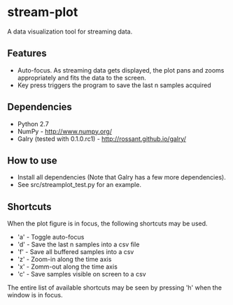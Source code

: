 stream-plot
===========

A data visualization tool for streaming data.

Features
---------

- Auto-focus. As streaming data gets displayed, the plot pans and zooms appropriately and fits the data to the screen.
- Key press triggers the program to save the last n samples acquired

Dependencies
-----------

- Python 2.7
- NumPy - http://www.numpy.org/
- Galry (tested with 0.1.0.rc1) - http://rossant.github.io/galry/

How to use
----------

- Install all dependencies (Note that Galry has a few more dependencies).
- See src/streamplot_test.py for an example.

Shortcuts
---------

When the plot figure is in focus, the following shortcuts may be used.

- 'a' - Toggle auto-focus
- 'd' - Save the last n samples into a csv file
- 'f' - Save all buffered samples into a csv
- 'z' - Zoom-in along the time axis
- 'x' - Zomm-out along the time axis
- 'c' - Save samples visible on screen to a csv

The entire list of available shortcuts may be seen by pressing 'h' when the window is in focus.
